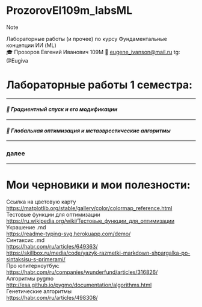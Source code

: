 # ProzorovEI109m_labsML

> [!NOTE]
> Лабораторные работы (и прочее) по курсу Фундаментальные концепции ИИ (ML)       
>🎓  Прозоров Евгений Иванович 109М
>📧 eugene_ivanson@mail.ru
>tg: @Eugiva



# Лабораторные работы 1 семестра:

----
#### ___📄 Градиентный спуск и его модификации___  #
----
#### ___📄 Глобальная оптимизация и метаэврестические алгоритмы___  #
----
### далее
----


# Мои черновики и мои полезности:
Ссылка на цветовую карту    
https://matplotlib.org/stable/gallery/color/colormap_reference.html         
Тестовые функции для оптимизации    
https://ru.wikipedia.org/wiki/Тестовые_функции_для_оптимизации    
Украшение .md    
https://readme-typing-svg.herokuapp.com/demo/      
Синтаксис .md    
https://habr.com/ru/articles/649363/    
https://skillbox.ru/media/code/yazyk-razmetki-markdown-shpargalka-po-sintaksisu-s-primerami/    
Про юпитерноутбук:    
https://habr.com/ru/companies/wunderfund/articles/316826/      
Алгоритмы pygmo    
http://esa.github.io/pygmo/documentation/algorithms.html        
Генетические алгоритмы       
https://habr.com/ru/articles/498308/      

